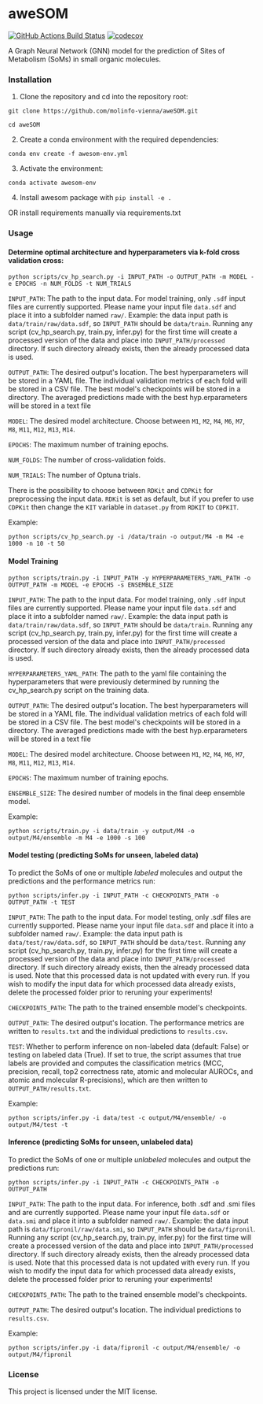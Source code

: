 aweSOM
==============================
[//]: # (Badges)
[![GitHub Actions Build Status](https://github.com/REPLACE_WITH_OWNER_ACCOUNT/som_gnn/workflows/CI/badge.svg)](https://github.com/REPLACE_WITH_OWNER_ACCOUNT/som_gnn/actions?query=workflow%3ACI)
[![codecov](https://codecov.io/gh/REPLACE_WITH_OWNER_ACCOUNT/SOM_GNN/branch/main/graph/badge.svg)](https://codecov.io/gh/REPLACE_WITH_OWNER_ACCOUNT/SOM_GNN/branch/main)


A Graph Neural Network (GNN) model for the prediction of Sites of Metabolism (SoMs) in small organic molecules.

### Installation

1. Clone the repository and cd into the repository root:

```git clone https://github.com/molinfo-vienna/aweSOM.git```

```cd aweSOM```

2. Create a conda environment with the required dependencies:

```conda env create -f awesom-env.yml```

3. Activate the environment:

```conda activate awesom-env```

4. Install awesom package with ```pip install -e .```

OR install requirements manually via requirements.txt

### Usage

#### Determine optimal architecture and hyperparameters via k-fold cross validation cross:

```python scripts/cv_hp_search.py -i INPUT_PATH -o OUTPUT_PATH -m MODEL -e EPOCHS -n NUM_FOLDS -t NUM_TRIALS```

```INPUT_PATH```: The path to the input data. For model training, only ```.sdf``` input files are currently supported. Please name your input file ```data.sdf``` and place it into a subfolder named ```raw/```. Example: the data input path is ```data/train/raw/data.sdf```, so ```INPUT_PATH``` should be ```data/train```. Running any script (cv_hp_search.py, train.py, infer.py) for the first time will create a processed version of the data and place into ```INPUT_PATH/processed``` directory. If such directory already exists, then the already processed data is used.

```OUTPUT_PATH```: The desired output's location. The best hyperparameters will be stored in a YAML file. The individual validation metrics of each fold will be stored in a CSV file. The best model's checkpoints will be stored in a directory. The averaged predictions made with the best hyp.erparameters will be stored in a text file

```MODEL```: The desired model architecture. Choose between ```M1```, ```M2```, ```M4```, ```M6```, ```M7```, ```M8```, ```M11```, ```M12```, ```M13```, ```M14```.

```EPOCHS```: The maximum number of training epochs.

```NUM_FOLDS```: The number of cross-validation folds.

```NUM_TRIALS```: The number of Optuna trials.

There is the possibility to choose between ```RDKit``` and ```CDPKit``` for preprocessing the input data. ```RDKit``` is set as default, but if you prefer to use ```CDPKit``` then change the ```KIT``` variable in ```dataset.py``` from ```RDKIT``` to ```CDPKIT```.

Example:

```python scripts/cv_hp_search.py -i /data/train -o output/M4 -m M4 -e 1000 -n 10 -t 50```

#### Model Training

```python scripts/train.py -i INPUT_PATH -y HYPERPARAMETERS_YAML_PATH -o OUTPUT_PATH -m MODEL -e EPOCHS -s ENSEMBLE_SIZE```

```INPUT_PATH```: The path to the input data. For model training, only ```.sdf``` input files are currently supported. Please name your input file ```data.sdf``` and place it into a subfolder named ```raw/```. Example: the data input path is ```data/train/raw/data.sdf```, so ```INPUT_PATH``` should be ```data/train```. Running any script (cv_hp_search.py, train.py, infer.py) for the first time will create a processed version of the data and place into ```INPUT_PATH/processed``` directory. If such directory already exists, then the already processed data is used.

```HYPERPARAMETERS_YAML_PATH```: The path to the yaml file containing the hyperparameters that were previously determined by running the cv_hp_search.py script on the training data.

```OUTPUT_PATH```: The desired output's location. The best hyperparameters will be stored in a YAML file. The individual validation metrics of each fold will be stored in a CSV file. The best model's checkpoints will be stored in a directory. The averaged predictions made with the best hyp.erparameters will be stored in a text file

```MODEL```: The desired model architecture. Choose between ```M1```, ```M2```, ```M4```, ```M6```, ```M7```, ```M8```, ```M11```, ```M12```, ```M13```, ```M14```.

```EPOCHS```: The maximum number of training epochs.

```ENSEMBLE_SIZE```: The desired number of models in the final deep ensemble model.

Example:

```python scripts/train.py -i data/train -y output/M4 -o output/M4/ensemble -m M4 -e 1000 -s 100```

#### Model testing (predicting SoMs for unseen, labeled data)

To predict the SoMs of one or multiple *labeled* molecules and output the predictions and the performance metrics run:

```python scripts/infer.py -i INPUT_PATH -c CHECKPOINTS_PATH -o OUTPUT_PATH -t TEST```

```INPUT_PATH```: The path to the input data. For model testing, only .sdf files are currently supported. Please name your input file ```data.sdf``` and place it into a subfolder named ```raw/```. Example: the data input path is ```data/test/raw/data.sdf```, so ```INPUT_PATH``` should be ```data/test```. Running any script (cv_hp_search.py, train.py, infer.py) for the first time will create a processed version of the data and place into ```INPUT_PATH/processed``` directory. If such directory already exists, then the already processed data is used. Note that this processed data is not updated with every run. If you wish to modify the input data for which processed data already exists, delete the processed folder prior to reruning your experiments!

```CHECKPOINTS_PATH```: The path to the trained ensemble model's checkpoints.

```OUTPUT_PATH```: The desired output's location. The performance metrics are written to ```results.txt``` and the individual predictions to ```results.csv```.

```TEST```: Whether to perform inference on non-labeled data (default: False) or testing on labeled data (True). If set to true, the script assumes that true labels are provided and computes the classification metrics (MCC, precision, recall, top2 correctness rate, atomic and molecular AUROCs, and atomic and molecular R-precisions), which are then written to ```OUTPUT_PATH/results.txt```.

Example:

```python scripts/infer.py -i data/test -c output/M4/ensemble/ -o output/M4/test -t```

#### Inference (predicting SoMs for unseen, unlabeled data)

To predict the SoMs of one or multiple *unlabeled* molecules and output the predictions run:

```python scripts/infer.py -i INPUT_PATH -c CHECKPOINTS_PATH -o OUTPUT_PATH```

```INPUT_PATH```: The path to the input data. For inference, both .sdf and .smi files and are currently supported. Please name your input file ```data.sdf``` or ```data.smi``` and place it into a subfolder named ```raw/```. Example: the data input path is ```data/fipronil/raw/data.smi```, so ```INPUT_PATH``` should be ```data/fipronil```. Running any script (cv_hp_search.py, train.py, infer.py) for the first time will create a processed version of the data and place into ```INPUT_PATH/processed``` directory. If such directory already exists, then the already processed data is used. Note that this processed data is not updated with every run. If you wish to modify the input data for which processed data already exists, delete the processed folder prior to reruning your experiments!

```CHECKPOINTS_PATH```: The path to the trained ensemble model's checkpoints.

```OUTPUT_PATH```: The desired output's location. The individual predictions to ```results.csv```.

Example:

```python scripts/infer.py -i data/fipronil -c output/M4/ensemble/ -o output/M4/fipronil```

### License

This project is licensed under the MIT license.

